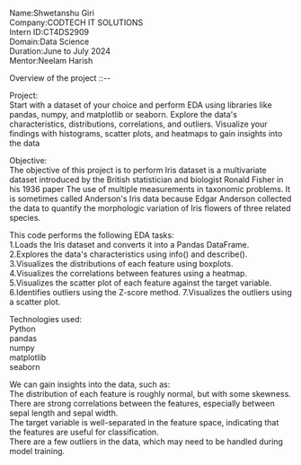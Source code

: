 Name:Shwetanshu Giri                                   
Company:CODTECH IT SOLUTIONS                     
Intern ID:CT4DS2909                  
Domain:Data Science                                       
Duration:June to July 2024                                       
Mentor:Neelam Harish    


Overview of the project  ::-- 

Project:                  
Start with a dataset of your choice and perform EDA using libraries like pandas, numpy, and matplotlib or seaborn. Explore the data's characteristics, distributions, correlations, and outliers. Visualize your findings with histograms, scatter plots, and heatmaps to gain insights into the data


Objective:                                
The objective of this project is to perform Iris dataset is a multivariate dataset introduced by the British statistician and biologist Ronald Fisher in his 1936 paper The use of multiple measurements in taxonomic problems. It is sometimes called Anderson's Iris data because Edgar Anderson collected the data to quantify the morphologic variation of Iris flowers of three related species.


This code performs the following EDA tasks:                                      
1.Loads the Iris dataset and converts it into a Pandas DataFrame.                                
2.Explores the data's characteristics using info() and describe().                           
3.Visualizes the distributions of each feature using boxplots.                        
4.Visualizes the correlations between features using a heatmap.                       
5.Visualizes the scatter plot of each feature against the target variable.                        
6.Identifies outliers using the Z-score method.
7.Visualizes the outliers using a scatter plot.                      


Technologies used:                                   
Python                              
pandas                                       
numpy                                            
matplotlib                                
seaborn                                          


We can gain insights into the data, such as:                             
The distribution of each feature is roughly normal, but with some skewness.                   
There are strong correlations between the features, especially between sepal length and sepal width.                
The target variable is well-separated in the feature space, indicating that the features are useful for classification.                     
There are a few outliers in the data, which may need to be handled during model training.                          
